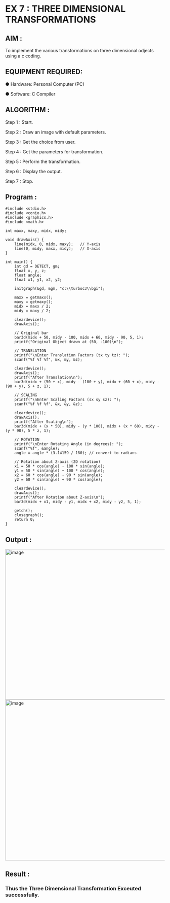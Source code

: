 # EX 7 : THREE DIMENSIONAL TRANSFORMATIONS

## AIM :
 
 To implement the various transformations on three dimensional odjects using a c coding.

## EQUIPMENT REQUIRED:

●	Hardware: Personal Computer (PC)

●	Software: C Compiler

## ALGORITHM :


   Step 1 : Start.

   Step 2 : Draw an image with default parameters.

   Step 3 : Get the choice from user.

   Step 4 : Get the parameters for transformation.

   Step 5 : Perform the transformation.

   Step 6 : Display the output.

   Step 7 : Stop.

## Program :
```
#include <stdio.h>
#include <conio.h>
#include <graphics.h>
#include <math.h>

int maxx, maxy, midx, midy;

void drawAxis() {
    line(midx, 0, midx, maxy);   // Y-axis
    line(0, midy, maxx, midy);   // X-axis
}

int main() {
    int gd = DETECT, gm;
    float x, y, z;
    float angle;
    float x1, y1, x2, y2;

    initgraph(&gd, &gm, "c:\\turboc3\\bgi");

    maxx = getmaxx();
    maxy = getmaxy();
    midx = maxx / 2;
    midy = maxy / 2;

    cleardevice();
    drawAxis();

    // Original bar
    bar3d(midx + 50, midy - 100, midx + 60, midy - 90, 5, 1);
    printf("Original Object drawn at (50, -100)\n");

    // TRANSLATION
    printf("\nEnter Translation Factors (tx ty tz): ");
    scanf("%f %f %f", &x, &y, &z);

    cleardevice();
    drawAxis();
    printf("After Translation\n");
    bar3d(midx + (50 + x), midy - (100 + y), midx + (60 + x), midy - (90 + y), 5 + z, 1);

    // SCALING
    printf("\nEnter Scaling Factors (sx sy sz): ");
    scanf("%f %f %f", &x, &y, &z);

    cleardevice();
    drawAxis();
    printf("After Scaling\n");
    bar3d(midx + (x * 50), midy - (y * 100), midx + (x * 60), midy - (y * 90), 5 * z, 1);

    // ROTATION
    printf("\nEnter Rotating Angle (in degrees): ");
    scanf("%f", &angle);
    angle = angle * (3.14159 / 180); // convert to radians

    // Rotation about Z-axis (2D rotation)
    x1 = 50 * cos(angle) - 100 * sin(angle);
    y1 = 50 * sin(angle) + 100 * cos(angle);
    x2 = 60 * cos(angle) - 90 * sin(angle);
    y2 = 60 * sin(angle) + 90 * cos(angle);

    cleardevice();
    drawAxis();
    printf("After Rotation about Z-axis\n");
    bar3d(midx + x1, midy - y1, midx + x2, midy - y2, 5, 1);

    getch();
    closegraph();
    return 0;
}
```
## Output :
<img width="634" height="475" alt="image" src="https://github.com/user-attachments/assets/7110ebda-ad2d-4aa6-af2f-7c0642899e94" />

<img width="637" height="507" alt="image" src="https://github.com/user-attachments/assets/daba65b2-2741-4b08-9d23-ef15ac2b982b" />


## Result :
### Thus the Three Dimensional Transformation Exceuted successfully.

